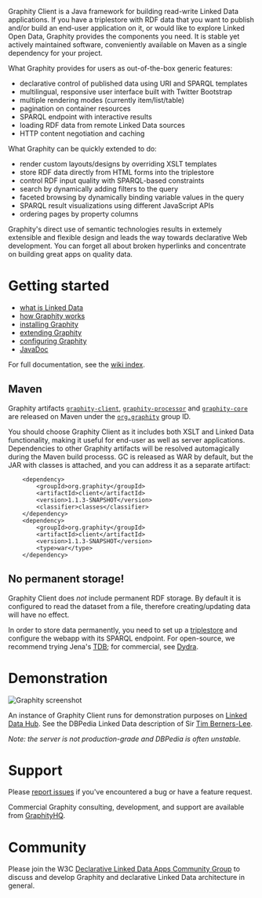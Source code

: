 Graphity Client is a Java framework for building read-write Linked Data applications. If you have a triplestore with RDF
data that you want to publish and/or build an end-user application on it, or would like to explore Linked Open
Data, Graphity provides the components you need. It is stable yet actively maintained software, conveniently available on
Maven as a single dependency for your project.

What Graphity provides for users as out-of-the-box generic features:
* declarative control of published data using URI and SPARQL templates
* multilingual, responsive user interface built with Twitter Bootstrap
* multiple rendering modes (currently item/list/table)
* pagination on container resources
* SPARQL endpoint with interactive results
* loading RDF data from remote Linked Data sources
* HTTP content negotiation and caching

What Graphity can be quickly extended to do:
* render custom layouts/designs by overriding XSLT templates
* store RDF data directly from HTML forms into the triplestore
* control RDF input quality with SPARQL-based constraints
* search by dynamically adding filters to the query
* faceted browsing by dynamically binding variable values in the query
* SPARQL result visualizations using different JavaScript APIs
* ordering pages by property columns

Graphity's direct use of semantic technologies results in extemely extensible and flexible design and leads the
way towards declarative Web development. You can forget all about broken hyperlinks and concentrate on building
great apps on quality data.

Getting started
===============

* [what is Linked Data](../../wiki/What-is-Linked-Data)
* [how Graphity works](../../wiki/How-Graphity-works)
* [installing Graphity](../../wiki/Installation)
* [extending Graphity](../../wiki/Extending-Graphity)
* [configuring Graphity](../../wiki/Configuration)
* [JavaDoc](http://graphity.github.io/graphity-client/apidocs)

For full documentation, see the [wiki index](../../wiki).

Maven
-----

Graphity artifacts [`graphity-client`](http://search.maven.org/#browse%7C-605419744), [`graphity-processor`](http://search.maven.org/#browse%7C2124019457)
and [`graphity-core`](http://search.maven.org/#browse%7C57568460) are released on Maven under the
[`org.graphity`](http://search.maven.org/#browse%7C1400901156) group ID.

You should choose Graphity Client as it includes both XSLT and Linked Data functionality, making it useful for end-user as well as server applications.
Dependencies to other Graphity artifacts will be resolved automagically during the Maven build processs. GC is released as WAR by default, but the JAR with
classes is attached, and you can address it as a separate artifact:

        <dependency>
            <groupId>org.graphity</groupId>
            <artifactId>client</artifactId>
            <version>1.1.3-SNAPSHOT</version>
            <classifier>classes</classifier>
        </dependency>
        <dependency>
            <groupId>org.graphity</groupId>
            <artifactId>client</artifactId>
            <version>1.1.3-SNAPSHOT</version>
            <type>war</type>
        </dependency>


No permanent storage!
---------------------

Graphity Client does *not* include permanent RDF storage. By default it is configured to read the dataset from a file, therefore creating/updating data will have no effect.

In order to store data permanently, you need to set up a [triplestore](http://en.wikipedia.org/wiki/Triplestore) and configure the webapp with its SPARQL endpoint.
For open-source, we recommend trying Jena's [TDB](http://jena.apache.org/documentation/tdb/); for commercial, see [Dydra](http://dydra.com).

Demonstration
=============

![Graphity screenshot](https://raw.github.com/Graphity/graphity-client/master/screenshot.jpg)

An instance of Graphity Client runs for demonstration purposes on [Linked Data Hub](http://linkeddatahub.com).
See the DBPedia Linked Data description of Sir [Tim Berners-Lee](http://linkeddatahub.com/?uri=http%3A%2F%2Fdbpedia.org%2Fresource%2FTim_Berners-Lee).

_Note: the server is not production-grade and DBPedia is often unstable._

Support
=======

Please [report issues](../../issues) if you've encountered a bug or have a feature request.

Commercial Graphity consulting, development, and support are available from [GraphityHQ](http://graphityhq.com).

Community
=========

Please join the W3C [Declarative Linked Data Apps Community Group](http://www.w3.org/community/declarative-apps/) to discuss
and develop Graphity and declarative Linked Data architecture in general.